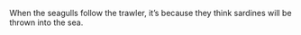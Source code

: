 When the seagulls follow the trawler, it’s because they think sardines will be thrown into the sea.

<!---
mattblas/mattblas is a ✨ special ✨ repository because its `README.md` (this file) appears on your GitHub profile.
You can click the Preview link to take a look at your changes.
--->
